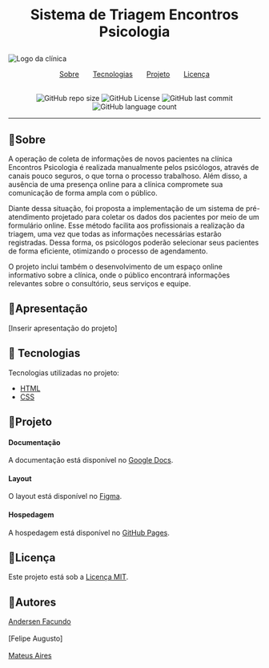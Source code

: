 # <p align="center">Sistema de Triagem Encontros Psicologia</p>
![Logo da clínica](https://raw.githubusercontent.com/mateuaires/encontros-psicologia/main/img/banner.png)

<div align="center">
    <a href="#sobre">Sobre</a>&nbsp;&nbsp;&nbsp;&nbsp;&nbsp;&nbsp;
    <a href="#tecnologias">Tecnologias</a>&nbsp;&nbsp;&nbsp;&nbsp;&nbsp;&nbsp;
    <a href="#projeto">Projeto</a>&nbsp;&nbsp;&nbsp;&nbsp;&nbsp;&nbsp;
    <a href="#licença">Licença</a>
</div>

<div align="center">
<br>
    
![GitHub repo size](https://img.shields.io/github/repo-size/mateuaires/triagem-encontrospsi) ![GitHub License](https://img.shields.io/github/license/mateuaires/triagem-encontrospsi) ![GitHub last commit](https://img.shields.io/github/last-commit/mateuaires/triagem-encontrospsi) ![GitHub language count](https://img.shields.io/github/languages/count/mateuaires/triagem-encontrospsi)
</div>




-----

## :small_orange_diamond:Sobre
A operação de coleta de informações de novos pacientes na clínica Encontros Psicologia é realizada manualmente pelos psicólogos, através de canais pouco seguros, o que torna o processo trabalhoso. Além disso, a ausência de uma presença online para a clínica compromete sua comunicação de forma ampla com o público.

Diante dessa situação, foi proposta a implementação de um sistema de pré-atendimento projetado para coletar os dados dos pacientes por meio de um formulário online. Esse método facilita aos profissionais a realização da triagem, uma vez que todas as informações necessárias estarão registradas. Dessa forma, os psicólogos poderão selecionar seus pacientes de forma eficiente, otimizando o processo de agendamento.

O projeto inclui também o desenvolvimento de um espaço online informativo sobre a clínica, onde o público encontrará informações relevantes sobre o consultório, seus serviços e equipe. 

## :small_orange_diamond:Apresentação
[Inserir apresentação do projeto]

## :small_orange_diamond: Tecnologias
Tecnologias utilizadas no projeto:
* [HTML](https://developer.mozilla.org/pt-BR/docs/Web/HTML)
* [CSS](https://developer.mozilla.org/pt-BR/docs/Web/CSS)

## :small_orange_diamond:Projeto
#### Documentação
A documentação está disponível no [Google Docs](https://docs.google.com/document/d/1nJHjfoPiTwUTOmsQj7v6Wyhj5uKC_Hik7XbtENvbba4/edit?usp=sharing).

#### Layout
O layout está disponível no [Figma](https://www.figma.com/file/77Drc70nFFi3P6nDRLevxV/Projeto-Final?type=design&node-id=0%3A1&mode=design&t=OuibXtjtGZmeSmlw-1).

#### Hospedagem
A hospedagem está disponível no [GitHub Pages](https://mateuaires.github.io/triagem-encontrospsi/).

## :small_orange_diamond:Licença
Este projeto está sob a [Licença MIT](https://github.com/mateuaires/encontros-psicologia/tree/main?tab=MIT-1-ov-file).

## :small_orange_diamond:Autores
[Andersen Facundo](https://www.linkedin.com/in/andersen-f-1771ab96/)
<br>
<br>
[Felipe Augusto]
<br>
<br>
[Mateus Aires](https://www.linkedin.com/in/mateuaires/)
